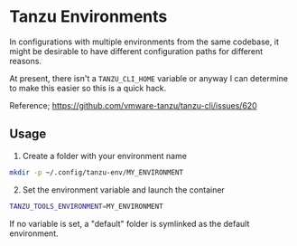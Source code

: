 # Tanzu Environments

In configurations with multiple environments from the same codebase, it might be desirable to have different configuration paths for different reasons.

At present, there isn't a `TANZU_CLI_HOME` variable or anyway I can determine to make this easier so this is a quick hack.

Reference; https://github.com/vmware-tanzu/tanzu-cli/issues/620

## Usage

1. Create a folder with your environment name

```bash
mkdir -p ~/.config/tanzu-env/MY_ENVIRONMENT
```

2. Set the environment variable and launch the container

```bash
TANZU_TOOLS_ENVIRONMENT=MY_ENVIRONMENT
```

If no variable is set, a "default" folder is symlinked as the default environment.
